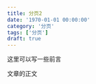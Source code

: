 ```yaml
---
title: 分页2
date: '1970-01-01 00:00:00'
category: '分页'
tags: ['分页']
draft: true
---
```


这里可以写一些前言

<!-- more -->

文章的正文
